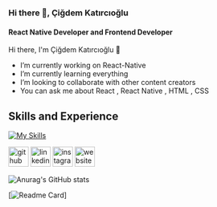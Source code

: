 ### Hi there 👋, Çiğdem Katırcıoğlu
#### React Native Developer and Frontend Developer
Hi there, I'm Çiğdem Katırcıoğlu 👋
-  I’m currently working on React-Native
-  I’m currently learning everything 
-  I’m looking to collaborate with other content creators
-  You can ask me about React , React Native , HTML , CSS

## Skills and Experience
[![My Skills](https://skillicons.dev/icons?i=js,html,css,react,firebase,tailwind,bootstrap,vscode,nodejs)](https://skillicons.dev)




[<img src='https://cdn.jsdelivr.net/npm/simple-icons@3.0.1/icons/github.svg' alt='github' height='40'>](https://github.com/cigdemkatircioglu)  [<img src='https://cdn.jsdelivr.net/npm/simple-icons@3.0.1/icons/linkedin.svg' alt='linkedin' height='40'>](https://www.linkedin.com/in/cigdemkatircioglu/)  [<img src='https://cdn.jsdelivr.net/npm/simple-icons@3.0.1/icons/instagram.svg' alt='instagram' height='40'>](https://www.instagram.com/ckatircioglu55/)  [<img src='https://cdn.jsdelivr.net/npm/simple-icons@3.0.1/icons/icloud.svg' alt='website' height='40'>](https://github.com/cigdemkatircioglu)  


![Anurag's GitHub stats](https://github-readme-stats.vercel.app/api?username=cigdemkatircioglu&show_icons=true&theme=radical)

[![Readme Card](https://github-readme-stats.vercel.app/api/pin/?username=cigdemkatircioglu&repo=github-readme-stats)]













